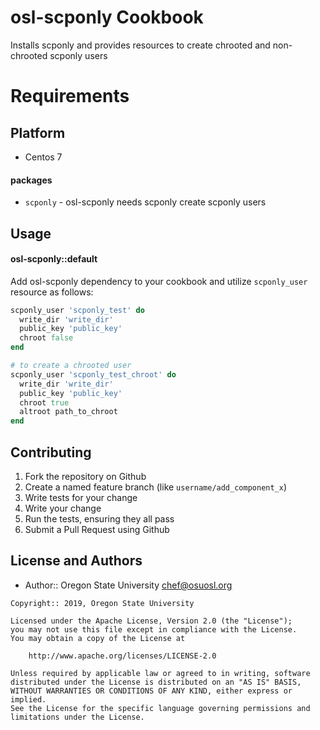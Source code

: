 osl-scponly Cookbook
====================
Installs scponly and provides resources to create chrooted and non-chrooted scponly users

Requirements
============

Platform
--------
* Centos 7


#### packages
- `scponly` - osl-scponly needs scponly create scponly users

Usage
-----
#### osl-scponly::default

Add osl-scponly dependency to your cookbook and utilize `scponly_user` resource as follows:

```ruby
scponly_user 'scponly_test' do
  write_dir 'write_dir'
  public_key 'public_key'
  chroot false
end

# to create a chrooted user
scponly_user 'scponly_test_chroot' do
  write_dir 'write_dir'
  public_key 'public_key'
  chroot true
  altroot path_to_chroot
end
```

Contributing
------------

1. Fork the repository on Github
2. Create a named feature branch (like `username/add_component_x`)
3. Write tests for your change
4. Write your change
5. Run the tests, ensuring they all pass
6. Submit a Pull Request using Github

License and Authors
-------------------
- Author:: Oregon State University <chef@osuosl.org>

```text
Copyright:: 2019, Oregon State University

Licensed under the Apache License, Version 2.0 (the "License");
you may not use this file except in compliance with the License.
You may obtain a copy of the License at

    http://www.apache.org/licenses/LICENSE-2.0

Unless required by applicable law or agreed to in writing, software
distributed under the License is distributed on an "AS IS" BASIS,
WITHOUT WARRANTIES OR CONDITIONS OF ANY KIND, either express or implied.
See the License for the specific language governing permissions and
limitations under the License.
```
